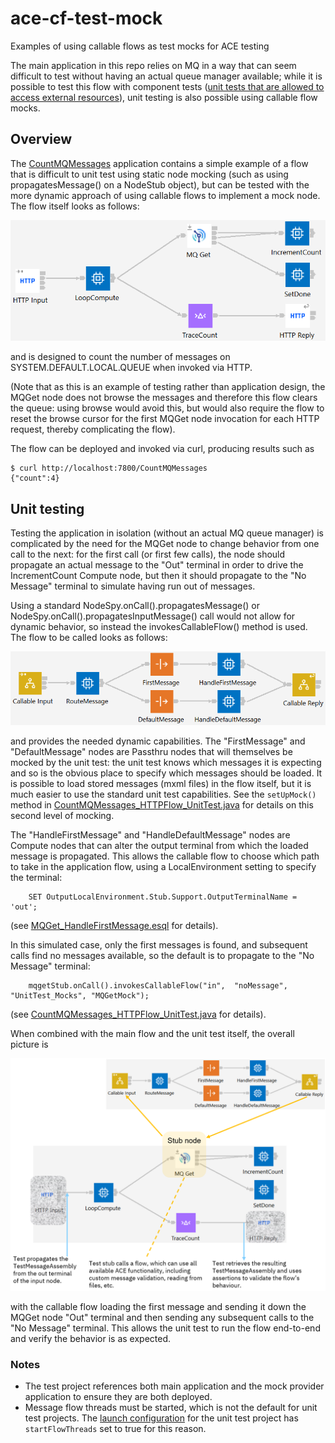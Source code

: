 # ace-cf-test-mock
Examples of using callable flows as test mocks for ACE testing

The main application in this repo relies on MQ in a way that can seem difficult to test without having 
an actual queue manager available; while it is possible to test this flow with component tests 
([unit tests that are allowed to access external resources](https://community.ibm.com/community/user/integration/blogs/trevor-dolby/2023/03/20/app-connect-enterprise-ace-unit-and-component-test)), 
unit testing is also possible using callable flow mocks.

## Overview

The [CountMQMessages](CountMQMessages) application contains a simple example of a flow that is 
difficult to unit test using static node mocking (such as using propagatesMessage() on a NodeStub 
object), but can be tested with the more dynamic approach of using callable flows to implement a 
mock node. The flow itself looks as follows:

![CountMQMessages/flow-picture.png](CountMQMessages/flow-picture.png)

and is designed to count the number of messages on SYSTEM.DEFAULT.LOCAL.QUEUE when invoked via HTTP.

(Note that as this is an example of testing rather than application design, the MQGet node does not browse the 
messages and therefore this flow clears the queue: using browse would avoid this, but would also 
require the flow to reset the browse cursor for the first MQGet node invocation for each HTTP request, 
thereby complicating the flow).

The flow can be deployed and invoked via curl, producing results such as
```
$ curl http://localhost:7800/CountMQMessages
{"count":4}
```

## Unit testing

Testing the application in isolation (without an actual MQ queue manager) is complicated by the need for
the MQGet node to change behavior from one call to the next: for the first call (or first few calls), the
node should propagate an actual message to the "Out" terminal in order to drive the IncrementCount Compute
node, but then it should propagate to the "No Message" terminal to simulate having run out of messages.

Using a standard NodeSpy.onCall().propagatesMessage() or NodeSpy.onCall().propagatesInputMessage() call 
would not allow for dynamic behavior, so instead the invokesCallableFlow() method is used. The flow to be
called looks as follows:

![UnitTest_Mocks/mqget-mock-flow-picture.png](UnitTest_Mocks/mqget-mock-flow-picture.png)

and provides the needed dynamic capabilities. The "FirstMessage" and "DefaultMessage" nodes are Passthru 
nodes that will themselves be mocked by the unit test: the unit test knows which messages it is expecting
and so is the obvious place to specify which messages should be loaded. It is possible to load stored
messages (mxml files) in the flow itself, but it is much easier to use the standard unit test capabilities.
See the `setUpMock()` method in [CountMQMessages_HTTPFlow_UnitTest.java](CountMQMessages_UnitTest/src/main/java/test/ace/CountMQMessages_HTTPFlow_UnitTest.java)
for details on this second level of mocking.

The "HandleFirstMessage" and "HandleDefaultMessage" nodes are Compute nodes that can alter the output
terminal from which the loaded message is propagated. This allows the callable flow to choose which 
path to take in the application flow, using a LocalEnvironment setting to specify the terminal:
```
    SET OutputLocalEnvironment.Stub.Support.OutputTerminalName = 'out';
```
(see [MQGet_HandleFirstMessage.esql](UnitTest_Mocks/MQGet_HandleFirstMessage.esql) for details).

In this simulated case, only the first messages is found, and subsequent calls find no messages available, 
so the default is to propagate to the "No Message" terminal:
```
    mqgetStub.onCall().invokesCallableFlow("in",  "noMessage", "UnitTest_Mocks", "MQGetMock");
```
(see [CountMQMessages_HTTPFlow_UnitTest.java](CountMQMessages_UnitTest/src/main/java/test/ace/CountMQMessages_HTTPFlow_UnitTest.java) for details).

When combined with the main flow and the unit test itself, the overall picture is

![CountMQMessages_UnitTest/cf-mock-test-picture.png](CountMQMessages_UnitTest/cf-mock-test-picture.png)

with the callable flow loading the first message and sending it down the MQGet node "Out" terminal and
then sending any subsequent calls to the "No Message" terminal. This allows the unit test to run the
flow end-to-end and verify the behavior is as expected.

### Notes

- The test project references both main application and the mock provider application to ensure they are both deployed.
- Message flow threads must be started, which is not the default for unit test projects. The [launch configuration](CountMQMessages_UnitTest/CountMQMessages_UnitTest.launch)
  for the unit test project has `startFlowThreads` set to true for this reason.

